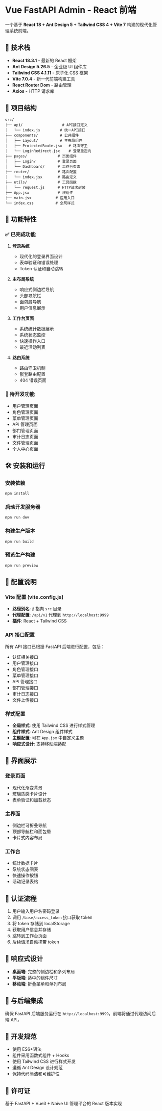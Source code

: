 # Vue FastAPI Admin - React 前端

一个基于 **React 18 + Ant Design 5 + Tailwind CSS 4 + Vite 7** 构建的现代化管理系统前端。

## 🚀 技术栈

- **React 18.3.1** - 最新的 React 框架
- **Ant Design 5.26.5** - 企业级 UI 组件库
- **Tailwind CSS 4.1.11** - 原子化 CSS 框架
- **Vite 7.0.4** - 新一代前端构建工具
- **React Router Dom** - 路由管理
- **Axios** - HTTP 请求库

## 📁 项目结构

```
src/
├── api/                  # API接口定义
│   └── index.js         # 统一API接口
├── components/          # 公共组件
│   ├── Layout/          # 主布局组件
│   ├── ProtectedRoute.jsx   # 路由守卫
│   └── LoginRedirect.jsx    # 登录重定向
├── pages/              # 页面组件
│   ├── Login/          # 登录页面
│   └── Dashboard/      # 工作台页面
├── router/             # 路由配置
│   └── index.jsx       # 路由定义
├── utils/              # 工具函数
│   └── request.js      # HTTP请求封装
├── App.jsx             # 根组件
├── main.jsx           # 应用入口
└── index.css          # 全局样式
```

## 🎯 功能特性

### ✅ 已完成功能

1. **登录系统**

   - 现代化的登录界面设计
   - 表单验证和错误处理
   - Token 认证和自动跳转

2. **主布局系统**

   - 响应式侧边栏导航
   - 头部导航栏
   - 面包屑导航
   - 用户信息展示

3. **工作台页面**

   - 系统统计数据展示
   - 系统状态监控
   - 快速操作入口
   - 最近活动列表

4. **路由系统**
   - 路由守卫机制
   - 嵌套路由配置
   - 404 错误页面

### 🚧 待开发功能

- 用户管理页面
- 角色管理页面
- 菜单管理页面
- API 管理页面
- 部门管理页面
- 审计日志页面
- 文件管理页面
- 个人中心页面

## 🛠️ 安装和运行

### 安装依赖

```bash
npm install
```

### 启动开发服务器

```bash
npm run dev
```

### 构建生产版本

```bash
npm run build
```

### 预览生产构建

```bash
npm run preview
```

## 🔧 配置说明

### Vite 配置 (vite.config.js)

- **路径别名**: `@` 指向 `src` 目录
- **代理配置**: `/api/v1` 代理到 `http://localhost:9999`
- **插件**: React + Tailwind CSS

### API 接口配置

所有 API 接口已根据 FastAPI 后端进行配置，包括：

- 认证相关接口
- 用户管理接口
- 角色管理接口
- 菜单管理接口
- API 管理接口
- 部门管理接口
- 审计日志接口
- 文件上传接口

### 样式配置

- **全局样式**: 使用 Tailwind CSS 进行样式管理
- **组件样式**: Ant Design 组件样式
- **主题配置**: 可在 `App.jsx` 中自定义主题
- **响应式设计**: 支持移动端适配

## 🎨 界面展示

### 登录页面

- 现代化渐变背景
- 玻璃质感卡片设计
- 表单验证和加载状态

### 主界面

- 侧边栏可折叠导航
- 顶部导航栏和面包屑
- 卡片式内容布局

### 工作台

- 统计数据卡片
- 系统状态图表
- 快速操作按钮
- 活动记录表格

## 🔐 认证流程

1. 用户输入用户名密码登录
2. 调用 `/base/access_token` 接口获取 token
3. 将 token 存储到 localStorage
4. 获取用户信息并存储
5. 跳转到工作台页面
6. 后续请求自动携带 token

## 📱 响应式设计

- **桌面端**: 完整的侧边栏和多列布局
- **平板端**: 适中的组件尺寸
- **移动端**: 折叠菜单和单列布局

## 🔗 与后端集成

确保 FastAPI 后端服务运行在 `http://localhost:9999`，前端将通过代理访问后端 API。

## 🤝 开发规范

- 使用 ES6+语法
- 组件采用函数式组件 + Hooks
- 使用 Tailwind CSS 进行样式开发
- 遵循 Ant Design 设计规范
- 保持代码简洁和可维护性

## 📄 许可证

基于 FastAPI + Vue3 + Naive UI 管理平台的 React 版本实现

